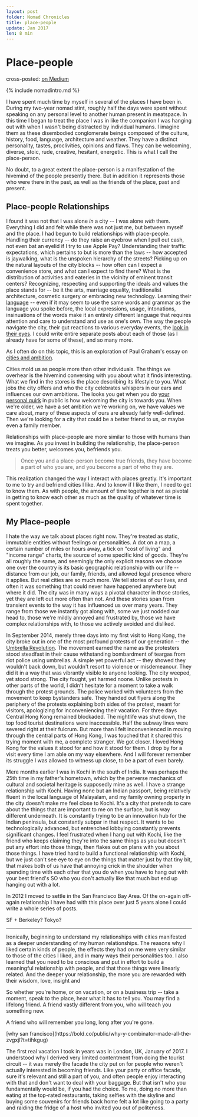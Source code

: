 ```yaml
---
layout: post
folder: Nomad Chronicles
title: place-people
update: Jan 2017
len: 8 min
---
```

# Place-people
<div class="essay-subtext">cross-posted: <a href="https://medium.com/@keerthiko/eyes-f07a01a682f1">on Medium</a></div>

{% include nomadintro.md %}

I have spent much time by myself in several of the places I have been in. During my two-year nomad stint, roughly half the days were spent without speaking on any personal level to another human present in meatspace. In this time I began to treat the place I was in like the companion I was hanging out with when I wasn't being distracted by individual humans. I imagine them as these disembodied conglomerate beings composed of the culture, history, food, language, architecture and weather. They have a distinct personality, tastes, proclivities, opinions and flaws. They can be welcoming, diverse, stoic, rude, creative, hesitant, energetic. This is what I call the place-person.

No doubt, to a great extent the place-person is a manifestation of the hivemind of the people presently there. But in addition it represents those who were there in the past, as well as the friends of the place, past and present.

## Place-people Relationships

I found it was not that I was alone *in* a city -- I was alone *with* them. Everything I did and felt while there was not just me, but between myself and the place. I had begun to build relationships with place-people. Handling their currency -- do they raise an eyebrow when I pull out cash, not even bat an eyelid if I try to use Apple Pay? Understanding their traffic expectations, which pertains to but is more than the laws -- how accepted is jaywalking, what is the unspoken hierarchy of the streets? Picking up on the natural layouts of the city blocks -- how often can I expect a convenience store, and what can I expect to find there? What is the distribution of activities and eateries in the vicinity of eminent transit centers? Recognizing, respecting and supporting the ideals and values the place stands for -- be it the arts, marriage equality, traditionalist architecture, cosmetic surgery or embracing new technology. Learning their [language](languageliving.html) -- even if it may seem to use the same words and grammar as the language you spoke before, the local expressions, usage, intonations, insinuations of the words make it an entirely different language that requires attention and care to understand and use as one's own. The way the people navigate the city, their gut reactions to various everyday events, the [look in their eyes](eyes.html). I could write entire separate posts about each of those (as I already have for some of these), and so many more.

As I often do on this topic, this is an exploration of Paul Graham's essay on [cities and ambition](http://paulgraham.com/cities.html).

Cities mold us as people more than other individuals. The things we overhear is the hivemind conversing with you about what it finds interesting. What we find in the stores is the place describing its lifestyle to you. What jobs the city offers and who the city celebrates whispers in our ears and influences our own ambitions. The looks you get when you do [your personal quirk](whatido.html) in public is how welcoming the city is towards you. When we're older, we have a set ambition we're working on, we have values we care about, many of these aspects of ours are already fairly well-defined. Then we're looking for a city that could be a better friend to us, or maybe even a family member.

Relationships with place-people are more similar to those with humans than we imagine. As you invest in building the relationship, the place-person treats you better, welcomes you, befriends you.

> Once you and a place-person become true friends, they have become a part of who you are, and you become a part of who they are.

This realization changed the way I interact with places greatly. It's important to me to try and befriend cities I like. And to know if I like them, I need to get to know them. As with people, the amount of time together is not as pivotal in getting to know each other as much as the quality of whatever time is spent together.

## My Place-people

I hate the way we talk about places right now. They're treated as static, immutable entities without feelings or personalities. A dot on a map, a certain number of miles or hours away, a tick on "cost of living" and "income range" charts, the source of some specific kind of goods. They're all roughly the same, and seemingly the only explicit reasons we choose one over the country is its basic geographic relationship with our life -- distance from our job, our family, friends, and allowed legal presence where it applies. But real cities are so much more. We tell stories of our lives, and often it was something that could never have happened anywhere but where it did. The city was in many ways a pivotal character in those stories, yet they are left out more often than not. And these stories span from transient events to the way it has influenced us over many years. They range from those we instantly got along with, some we just nodded our head to, those we're mildly annoyed and frustrated by, those we have complex relationships with, to those we actively avoided and disliked.

In September 2014, merely three days into my first visit to Hong Kong, the city broke out in one of the most profound protests of our generation -- the [Umbrella Revolution](https://en.wikipedia.org/wiki/2014_Hong_Kong_protests). The movement earned the name as the protesters stood steadfast in their cause withstanding bombardment of teargas from riot police using umbrellas. A simple yet powerful act -- they showed they wouldn't back down, but wouldn't resort to violence or misdemeanour. They did it in a way that was vibrantly visible to anyone looking. The city weeped, yet stood strong. The city fought, yet harmed noone. Unlike protests in other parts of the world, I didn't hesitate for a moment to take a walk through the protest grounds. The police worked with volunteers from the movement to keep bystanders safe. They handed out flyers along the periphery of the protests explaining both sides of the protest, meant for visitors, apologizing for inconveniencing their vacation. For three days Central Hong Kong remained blockaded. The nightlife was shut down, the top food tourist destinations were inaccessible. Half the subway lines were severed right at their fulcrum. But more than I felt inconvenienced in moving through the central parts of Hong Kong, I was touched that it shared this trying moment with me, a complete stranger. We got closer. I loved Hong Kong for the values it stood for and how it stood for them. I drop by for a visit every time I am able on my way elsewhere. And I will forever remember its struggle I was allowed to witness up close, to be a part of even barely.

Mere months earlier I was in Kochi in the south of India. It was perhaps the 25th time in my father's hometown, which by the perverse mechanics of cultural and societal heritage is supposedly mine as well. I have a strange relationship with Kochi. Having none but an Indian passport, being relatively fluent in the local language of Malayalam, and my family owning property in the city doesn't make me feel close to Kochi. It's a city that pretends to care about the things that are important to me on the surface, but is way different underneath. It is constantly trying to be an innovation hub for the Indian peninsula, but constantly subpar in that respect. It wants to be technologically advanced, but entrenched lobbying constantly prevents significant changes. I feel frustrated when I hang out with Kochi, like the friend who keeps claiming they're into the same things as you but doesn't put any effort into those things, then flakes out on plans with you about those things. I have tried hard to build a functional relationship with Kochi, but we just can't see eye to eye on the things that matter just by that tiny bit, that makes both of us have that annoying crick in the shoulder when spending time with each other that you do when you have to hang out with your best friend's SO who you don't actually like that much but end up hanging out with a lot.

In 2012 I moved to settle in the San Francisco Bay Area. Of the on-again off-again relationship I have had with this place over just 5 years alone I could write a whole series of posts.

SF + Berkeley? Tokyo?


***

Ironically, beginning to understand my relationships with cities manifested as a deeper understanding of my human relationships. The reasons why I liked certain kinds of people, the effects they had on me were very similar to those of the cities I liked, and in many ways their personalities too. I also learned that you need to be conscious and put in effort to build a meaningful relationship with people, and that those things were linearly related. And the deeper your relationship, the more you are rewarded with their wisdom, love, insight and 

So whether you're home, or on vacation, or on a business trip -- take a moment, speak to the place, hear what it has to tell you. You may find a lifelong friend. A friend vastly different from you, who will teach you something new. 

A friend who will remember you long, long after you're gone.

<div class="hidden-notes">
[why san francisco](https://bold.co/public/why-y-combinator-made-all-the-zvgxjl?t=tihkgug)

The first real vacation I took in years was in London, UK, January of 2017. I understood why I derived very limited contentment from doing the tourist circuit -- it was merely the facade the city put on for people who weren't actually interested in becoming friends. Like your party or office facade, sure it's relevant and still a part of you, and often people enjoy interacting with that and don't want to deal with your baggage. But that isn't who you fundamentally would be, if you had the choice. To me, doing no more than eating at the top-rated restaurants, taking selfies with the skyline and buying some souvenirs for friends back home felt a lot like going to a party and raiding the fridge of a host who invited you out of politeness. 
</div>
